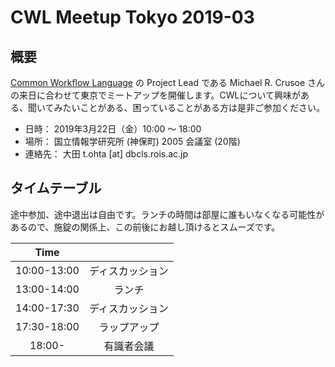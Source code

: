 # CWL Meetup Tokyo 2019-03

## 概要

[Common Workflow Language](https://www.commonwl.org) の Project Lead である Michael R. Crusoe さんの来日に合わせて東京でミートアップを開催します。CWLについて興味がある、聞いてみたいことがある、困っていることがある方は是非ご参加ください。

- 日時： 2019年3月22日（金）10:00 〜 18:00
- 場所： 国立情報学研究所 (神保町) 2005 会議室 (20階)
- 連絡先： 大田 t.ohta [at] dbcls.rois.ac.jp

## タイムテーブル

途中参加、途中退出は自由です。ランチの時間は部屋に誰もいなくなる可能性があるので、施錠の関係上、この前後にお越し頂けるとスムーズです。

|Time||
|:---:|:---:|
|10:00-13:00|ディスカッション|
|13:00-14:00|ランチ|
|14:00-17:30|ディスカッション|
|17:30-18:00|ラップアップ|
|18:00-|有識者会議|
